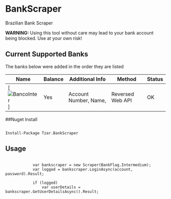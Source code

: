 # BankScraper
Brazilian Bank Scraper

**WARNING:** Using this tool without care may lead to your bank account being blocked. Use at your own risk!

## Current Supported Banks

The banks below were added in the order they are listed


| Name                                                                                                                                                                                          | Balance | Additional Info                                                                                       | Method                               | Status |
| ---                                                                                                                                                                                           | ---     | ---                                                                                                   | ---                                  | ---    |
| [![BancoInter](https://is4-ssl.mzstatic.com/image/thumb/Purple118/v4/7b/ff/66/7bff665b-903e-a39d-4d89-218628c5e718/AppIcon-1x_U007emarketing-0-0-GLES2_U002c0-512MB-sRGB-0-0-0-85-220-0-0-0-8.png/230x0w.jpg)]                              | Yes                 | Account Number, Name,                  | Reversed Web API                  | OK     |


##Nuget Install
<pre><code>
Install-Package Tzar.BankScraper
</code></pre>

## Usage
<pre><code>
            var bankscraper = new Scraper(BankFlag.Intermedium);
            var logged = bankscraper.LoginAsync(account, password).Result;

            if (logged)
                var userDetails = bankscraper.GetUserDetailsAsync().Result;
</code></pre>
